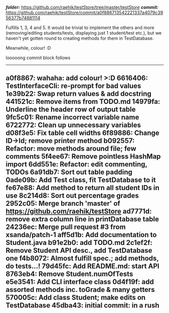 ***folder:*** https://github.com/raehik/testStore/tree/master/testStore
***commit:*** https://github.com/raehik/testStore/commit/a0f886713542221337a4079c3956377b74881114


Fulfills 1, 3, 4 and 5. It would be trivial to implement the others and more
(removing/editing students/tests, displaying just 1 student/test etc.), but we
haven't yet gotten round to creating methods for them in TestDatabase.

Meanwhile, colour! :D

looooong commit block follows


----------------------
a0f8867: wahaha: add colour! >:D
6616406: TestInterfaceCli: re-prompt for bad values
1e39b22: Swap return values & add docstring
441521c: Remove items from TODO.md
14979fa: Underline the header row of output table
9fc5c01: Rename incorrect variable name
6722772: Clean up unnecessary variables
d08f3e5: Fix table cell widths
6f89886: Change ID->Id; remove printer method
b092557: Refactor: move methods around file; few comments
5f4ee67: Remove pointless HashMap import
6dd551e: Refactor: edit commenting, TODOs
6a91db7: Sort out table padding
0ade09b: Add Test class, fit TestDatabase to it
fe67e88: Add method to return all student IDs in use
8c214d8: Sort out percentage grades
2952c05: Merge branch 'master' of https://github.com/raehik/testStore
ad7771d: remove extra column line in printDatabase table
24236ec: Merge pull request #3 from xsanda/patch-1
aff5d1b: Add documentation to Student.java
b91e2b0: add TODO.md
2c1ef2f: Remove Student API desc., add TestDatabase one
f4b8072: Almost fulfill spec.; add methods, do tests...!
79d45fc: Add README.md: start API
8763eb4: Remove Student.numOfTests
e5e3541: Add CLI interface class
0d4f19f: add assorted methods inc. toGrade & many getters
570005c: Add class Student; make edits on TestDatabase
45dba43: initial commit: in a rush
----------------------
